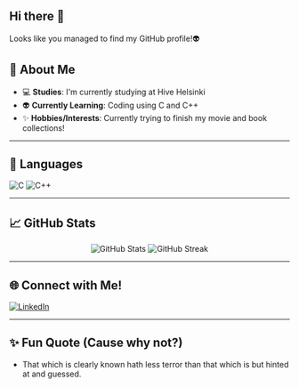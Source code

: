 ## Hi there 👋
Looks like you managed to find my GitHub profile!👽

## 🌟 About Me

- 💻 **Studies**: I'm currently studying at Hive Helsinki
- 👽 **Currently Learning**: Coding using C and C++
- ✨ **Hobbies/Interests**: Currently trying to finish my movie and book collections!

---

## 🔧 Languages 

![C](https://img.shields.io/badge/-C-A8B9CC?style=flat-square&logo=c&logoColor=white)
![C++](https://img.shields.io/badge/-C++-00599C?style=flat-square&logo=c%2B%2B&logoColor=white)

---

## 📈 GitHub Stats

<div align="center">
  <img src="https://github-readme-stats.vercel.app/api?username=staskine&show_icons=true&theme=tokyonight&card_width=350" alt="GitHub Stats" />
  <img src="https://github-readme-streak-stats.herokuapp.com/?user=staskine&theme=tokyonight&card_width=350" alt="GitHub Streak" />
</div>


---

## 🌐 Connect with Me!
[![LinkedIn](https://img.shields.io/badge/-LinkedIn-0077B5?style=flat-square&logo=linkedin&logoColor=white)](https://www.linkedin.com/in/sahra-taskinen-15314830b/)

---

## ✨ Fun Quote (Cause why not?)
- That which is clearly known hath less terror than that which is but hinted at and guessed.

